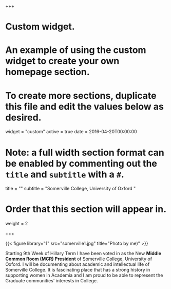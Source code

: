 +++
# Custom widget.
# An example of using the custom widget to create your own homepage section.
# To create more sections, duplicate this file and edit the values below as desired.
widget = "custom"
active = true
date = 2016-04-20T00:00:00

# Note: a full width section format can be enabled by commenting out the `title` and `subtitle` with a `#`.
title = ""
subtitle = "Somerville College, University of Oxford "

# Order that this section will appear in.
weight = 2



+++

{{< figure library="1" src="somerville1.jpg" title="Photo by me)" >}}


Starting 9th Week of Hillary Term I have been voted in as the New **Middle Common Room (MCR) President** of Somerville College, University of Oxford.
I will be documenting about academic and intellectual life of Somerville College. It is fascinating place that has a strong history in supporting women in Academia and I am proud to be able to represent the Graduate communities' interests in College.
